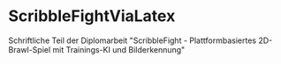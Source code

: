 # ScribbleFightViaLatex
Schriftliche Teil der Diplomarbeit "ScribbleFight - Plattformbasiertes 2D-Brawl-Spiel mit Trainings-KI und Bilderkennung"
